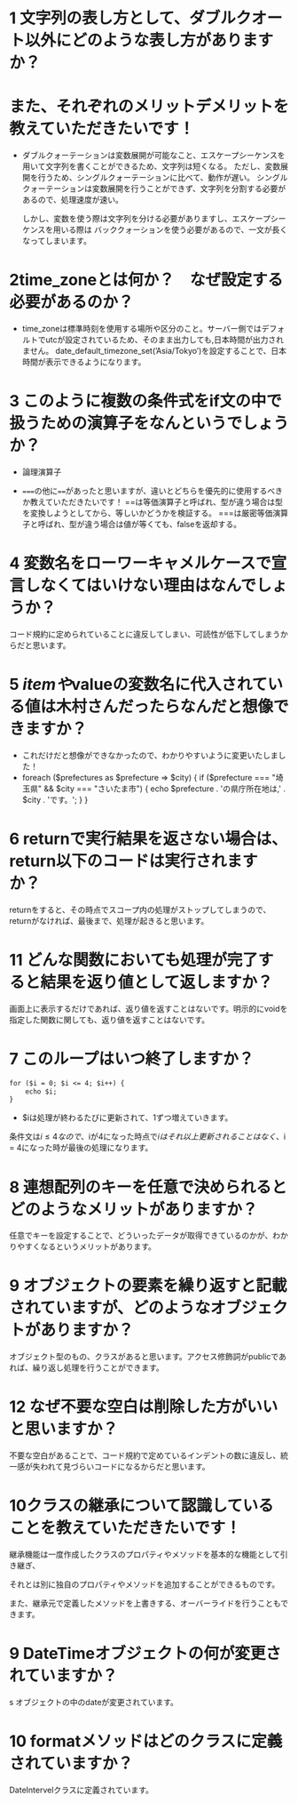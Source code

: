 # 1 文字列の表し方として、ダブルクオート以外にどのような表し方がありますか？
# また、それぞれのメリットデメリットを教えていただきたいです！

+ ダブルクォーテーションは変数展開が可能なこと、エスケープシーケンスを用いて文字列を書くことができるため、文字列は短くなる。
  ただし、変数展開を行うため、シングルクォーテーションに比べて、動作が遅い。
  シングルクォーテーションは変数展開を行うことができず、文字列を分割する必要があるので、処理速度が速い。

   しかし、変数を使う際は文字列を分ける必要がありますし、エスケープシーケンスを用いる際は
   バッククォーションを使う必要があるので、一文が長くなってしまいます。

# 2time_zoneとは何か？　なぜ設定する必要があるのか？

+ time_zoneは標準時刻を使用する場所や区分のこと。サーバー側ではデフォルトでutcが設定されているため、そのまま出力しても,日本時間が出力されません。      date_default_timezone_set(’Asia/Tokyo’)を設定することで、日本時間が表示できるようになります。

# 3 このように複数の条件式をif文の中で扱うための演算子をなんというでしょうか？

- 論理演算子

- `===`の他に`==`があったと思いますが、違いとどちらを優先的に使用するべきか教えていただきたいです！
  ==は等価演算子と呼ばれ、型が違う場合は型を変換しようとしてから、等しいかどうかを検証する。
  ===は厳密等価演算子と呼ばれ、型が違う場合は値が等くても、falseを返却する。

 # 4 変数名をローワーキャメルケースで宣言しなくてはいけない理由はなんでしょうか？

   コード規約に定められていることに違反してしまい、可読性が低下してしまうからだと思います。

# 5 $itemや$valueの変数名に代入されている値は木村さんだったらなんだと想像できますか？

+ これだけだと想像ができなかったので、わかりやすいように変更いたしました！
+ 
   foreach ($prefectures as $prefecture => $city) {
    if ($prefecture === "埼玉県" && $city === "さいたま市") {
        echo $prefecture . 'の県庁所在地は,' . $city . 'です。';
    }
}

# 6 returnで実行結果を返さない場合は、return以下のコードは実行されますか？

<?php
function hello($name)
{
    echo "こんにちは、田中さん\n";
    return "こんにちは、" . $name . "さん\n";
    echo "こんにちは、鈴木さん\n";
}

$name = "佐藤";
echo hello($name);
?>
 
 returnをすると、その時点でスコープ内の処理がストップしてしまうので、returnがなければ、最後まで、処理が起きると思います。

  # 11 どんな関数においても処理が完了すると結果を返り値として返しますか？
  画面上に表示するだけであれば、返り値を返すことはないです。明示的にvoidを指定した関数に関しても、返り値を返すことはないです。

# 7  このループはいつ終了しますか？

```markdown
for ($i = 0; $i <= 4; $i++) {
    echo $i;
}
```

+ $iは処理が終わるたびに更新されて、1ずつ増えていきます。

条件文は$i ≤ 4なので、$iが4になった時点で$iはそれ以上更新されることはなく、$i = 4になった時が最後の処理になります。

# 8 連想配列のキーを任意で決められるとどのようなメリットがありますか？
 任意でキーを設定することで、どういったデータが取得できているのかが、わかりやすくなるというメリットがあります。

 # 9 オブジェクトの要素を繰り返すと記載されていますが、どのようなオブジェクトがありますか？

 オブジェクト型のもの、クラスがあると思います。アクセス修飾詞がpublicであれば、繰り返し処理を行うことができます。

  # 12 なぜ不要な空白は削除した方がいいと思いますか？

   不要な空白があることで、コード規約で定めているインデントの数に違反し、統一感が失われて見づらいコードになるからだと思います。


# 10クラスの継承について認識していることを教えていただきたいです！

継承機能は一度作成したクラスのプロパティやメソッドを基本的な機能として引き継ぎ、

それとは別に独自のプロパティやメソッドを追加することができるものです。

また、継承元で定義したメソッドを上書きする、オーバーライドを行うこともできます。


# 9 DateTimeオブジェクトの何が変更されていますか？
s
オブジェクトの中のdateが変更されています。

# 10 formatメソッドはどのクラスに定義されていますか？

DateIntervelクラスに定義されています。